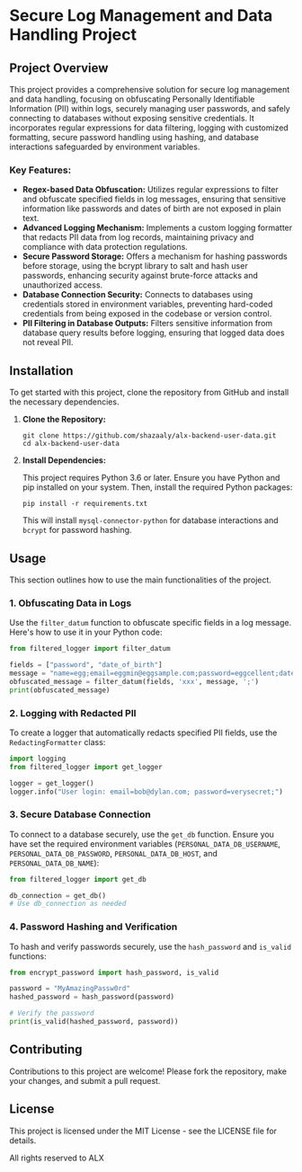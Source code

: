 # Secure Log Management and Data Handling Project

## Project Overview

This project provides a comprehensive solution for secure log management and data handling, focusing on obfuscating Personally Identifiable Information (PII) within logs, securely managing user passwords, and safely connecting to databases without exposing sensitive credentials. It incorporates regular expressions for data filtering, logging with customized formatting, secure password handling using hashing, and database interactions safeguarded by environment variables.

### Key Features:

- **Regex-based Data Obfuscation:** Utilizes regular expressions to filter and obfuscate specified fields in log messages, ensuring that sensitive information like passwords and dates of birth are not exposed in plain text.
- **Advanced Logging Mechanism:** Implements a custom logging formatter that redacts PII data from log records, maintaining privacy and compliance with data protection regulations.
- **Secure Password Storage:** Offers a mechanism for hashing passwords before storage, using the bcrypt library to salt and hash user passwords, enhancing security against brute-force attacks and unauthorized access.
- **Database Connection Security:** Connects to databases using credentials stored in environment variables, preventing hard-coded credentials from being exposed in the codebase or version control.
- **PII Filtering in Database Outputs:** Filters sensitive information from database query results before logging, ensuring that logged data does not reveal PII.

## Installation

To get started with this project, clone the repository from GitHub and install the necessary dependencies.

1. **Clone the Repository:**

   ```
   git clone https://github.com/shazaaly/alx-backend-user-data.git
   cd alx-backend-user-data
   ```

2. **Install Dependencies:**

   This project requires Python 3.6 or later. Ensure you have Python and pip installed on your system. Then, install the required Python packages:

   ```
   pip install -r requirements.txt
   ```

   This will install `mysql-connector-python` for database interactions and `bcrypt` for password hashing.

## Usage

This section outlines how to use the main functionalities of the project.

### 1. Obfuscating Data in Logs

Use the `filter_datum` function to obfuscate specific fields in a log message. Here's how to use it in your Python code:

```python
from filtered_logger import filter_datum

fields = ["password", "date_of_birth"]
message = "name=egg;email=eggmin@eggsample.com;password=eggcellent;date_of_birth=12/12/1986;"
obfuscated_message = filter_datum(fields, 'xxx', message, ';')
print(obfuscated_message)
```

### 2. Logging with Redacted PII

To create a logger that automatically redacts specified PII fields, use the `RedactingFormatter` class:

```python
import logging
from filtered_logger import get_logger

logger = get_logger()
logger.info("User login: email=bob@dylan.com; password=verysecret;")
```

### 3. Secure Database Connection

To connect to a database securely, use the `get_db` function. Ensure you have set the required environment variables (`PERSONAL_DATA_DB_USERNAME`, `PERSONAL_DATA_DB_PASSWORD`, `PERSONAL_DATA_DB_HOST`, and `PERSONAL_DATA_DB_NAME`):

```python
from filtered_logger import get_db

db_connection = get_db()
# Use db_connection as needed
```

### 4. Password Hashing and Verification

To hash and verify passwords securely, use the `hash_password` and `is_valid` functions:

```python
from encrypt_password import hash_password, is_valid

password = "MyAmazingPassw0rd"
hashed_password = hash_password(password)

# Verify the password
print(is_valid(hashed_password, password))
```

## Contributing

Contributions to this project are welcome! Please fork the repository, make your changes, and submit a pull request.

## License

This project is licensed under the MIT License - see the LICENSE file for details.

 All rights reserved to ALX